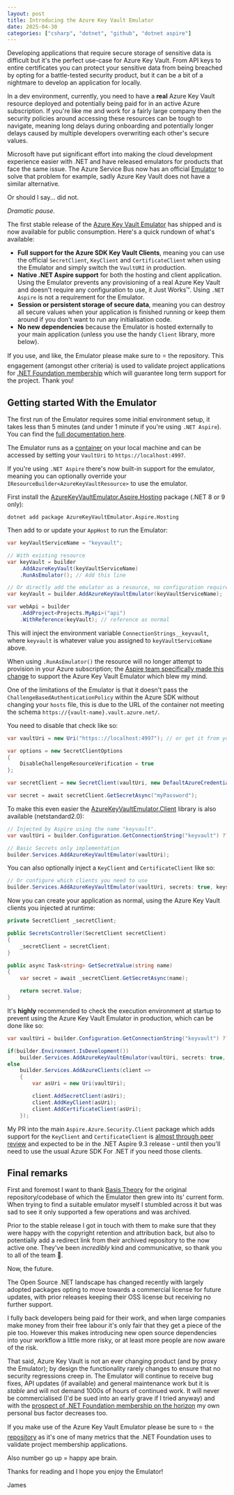 ```yaml
---
layout: post
title: Introducing the Azure Key Vault Emulator
date: 2025-04-30
categories: ["csharp", "dotnet", "github", "dotnet aspire"]
---
```


Developing applications that require secure storage of sensitive data is difficult but it's the perfect use-case for Azure Key Vault. From API keys to entire certificates you can protect your sensitive data from being breached by opting for a battle-tested security product, but it can be a bit of a nightmare to develop an application for locally.

In a dev environment, currently, you need to have a **real** Azure Key Vault resource deployed and potentially being paid for in an active Azure subscription. If you're like me and work for a fairly large company then the security policies around accessing these resources can be tough to navigate, meaning long delays during onboarding and potentially longer delays caused by multiple developers overwriting each other's secure values.

Microsoft have put significant effort into making the cloud development experience easier with .NET and have released emulators for products that face the same issue. The Azure Service Bus now has an official [Emulator](https://learn.microsoft.com/en-us/azure/service-bus-messaging/overview-emulator) to solve that problem for example, sadly Azure Key Vault does not have a similar alternative. 

Or should I say... did not.

*Dramatic pause.*

The first stable release of the [Azure Key Vault Emulator](https://github.com/james-gould/azure-keyvault-emulator) has shipped and is now available for public consumption. Here's a quick rundown of what's available:

- **Full support for the Azure SDK Key Vault Clients**, meaning you can use the official `SecretClient`, `KeyClient` and `CertificateClient` when using the Emulator and simply switch the `VaultURI` in production.
- **Native .NET Aspire support** for both the hosting and client application. Using the Emulator prevents any provisioning of a real Azure Key Vault and doesn't require any configuration to use, it Just Works™. Using `.NET Aspire` is not a requirement for the Emulator.
- **Session or persistent storage of secure data**, meaning you can destroy all secure values when your application is finished running or keep them around if you don't want to run any initialisation code.
- **No new dependencies** because the Emulator is hosted externally to your main application (unless you use the handy `Client` library, more below).

If you use, and like, the Emulator please make sure to ⭐ the repository. This engagement (amongst other criteria) is used to validate project applications for [.NET Foundation membership](https://github.com/dotnet-foundation/projects/issues/441) which will guarantee long term support for the project. Thank you!

## Getting started With the Emulator

The first run of the Emulator requires some initial environment setup, it takes less than 5 minutes (and under 1 minute if you're using `.NET Aspire`). You can find the [full documentation here](https://github.com/james-gould/azure-keyvault-emulator/blob/development/CONFIG.md).

The Emulator runs as a [container](https://hub.docker.com/r/jamesgoulddev/azure-keyvault-emulator) on your local machine and can be accessed by setting your `VaultUri` to `https://localhost:4997`.

If you're using `.NET Aspire` there's now built-in support for the emulator, meaning you can optionally override your  `IResourceBuilder<AzureKeyVaultResource>` to use the emulator.

First install the [AzureKeyVaultEmulator.Aspire.Hosting](https://www.nuget.org/packages/AzureKeyVaultEmulator.Aspire.Hosting) package (.NET 8 or 9 only):

```
dotnet add package AzureKeyVaultEmulator.Aspire.Hosting
```

Then add to or update your `AppHost` to run the Emulator:

```cs
var keyVaultServiceName = "keyvault";

// With existing resource
var keyVault = builder
    .AddAzureKeyVault(keyVaultServiceName)
    .RunAsEmulator(); // Add this line

// Or directly add the emulator as a resource, no configuration required
var keyVault = builder.AddAzureKeyVaultEmulator(keyVaultServiceName);

var webApi = builder
    .AddProject<Projects.MyApi>("api")
    .WithReference(keyVault); // reference as normal
```

This will inject the environment variable `ConnectionStrings__keyvault`, where `keyvault` is whatever value you assigned to `keyVaultServiceName` above.

When using `.RunAsEmulator()` the resource will no longer attempt to provision in your Azure subscription; the [Aspire team specifically made this change](https://www.reddit.com/r/dotnet/comments/1k7pr7l/comment/mp3ohum/) to support the Azure Key Vault Emulator which blew my mind.

One of the limitations of the Emulator is that it doesn't pass the `ChallengeBasedAuthenticationPolicy` within the Azure SDK without changing your `hosts` file, this is due to the URL of the container not meeting the schema `https://{vault-name}.vault.azure.net/`. 

You need to disable that check like so:

```cs
var vaultUri = new Uri("https:://localhost:4997"); // or get it from your configuration, env vars etc.

var options = new SecretClientOptions
{
    DisableChallengeResourceVerification = true
};

var secretClient = new SecretClient(vaultUri, new DefaultAzureCredential(), options);

var secret = await secretClient.GetSecretAsync("myPassword");
```

To make this even easier the [AzureKeyVaultEmulator.Client](https://www.nuget.org/packages/AzureKeyVaultEmulator.Client) library is also available (netstandard2.0):

```cs
// Injected by Aspire using the name "keyvault".
var vaultUri = builder.Configuration.GetConnectionString("keyvault") ?? string.Empty;

// Basic Secrets only implementation
builder.Services.AddAzureKeyVaultEmulator(vaultUri);
```

You can also optionally inject a `KeyClient` and `CertificateClient` like so:

```cs
// Or configure which clients you need to use
builder.Services.AddAzureKeyVaultEmulator(vaultUri, secrets: true, keys: true, certificates: false);
```

Now you can create your application as normal, using the Azure Key Vault clients you injected at runtime:

```cs
private SecretClient _secretClient;

public SecretsController(SecretClient secretClient)
{
    _secretClient = secretClient;
}

public async Task<string> GetSecretValue(string name)
{
    var secret = await _secretClient.GetSecretAsync(name);

    return secret.Value;
}
```

It's **highly** recommended to check the execution environment at startup to prevent using the Azure Key Vault Emulator in production, which can be done like so:

```cs
var vaultUri = builder.Configuration.GetConnectionString("keyvault") ?? string.Empty;

if(builder.Environment.IsDevelopment())
    builder.Services.AddAzureKeyVaultEmulator(vaultUri, secrets: true, certificates: true, keys: true);
else
    builder.Services.AddAzureClients(client =>
    {
        var asUri = new Uri(vaultUri);

        client.AddSecretClient(asUri);
        client.AddKeyClient(asUri);
        client.AddCertificateClient(asUri);
    });
```

My PR into the main `Aspire.Azure.Security.Client` package which adds support for the `KeyClient` and `CertificateClient` is [almost through peer review](https://github.com/dotnet/aspire/pull/8408) and expected to be in the .NET Aspire 9.3 release - until then you'll need to use the usual Azure SDK For .NET if you need those clients.

## Final remarks

First and foremost I want to thank [Basis Theory](https://github.com/Basis-Theory/azure-keyvault-emulator) for the original repository/codebase of which the Emulator then grew into its' current form. When trying to find a suitable emulator myself I stumbled across it but was sad to see it only supported a few operations and was archived.

Prior to the stable release I got in touch with them to make sure that they were happy with the copyright retention and attribution back, but also to potentially add a redirect link from their archived repository to the now active one. They've been *incredibly* kind and communicative, so thank you to all of the team 💖.

Now, the future.

The Open Source .NET landscape has changed recently with largely adopted packages opting to move towards a commercial license for future updates, with prior releases keeping their OSS license but receiving no further support. 

I fully back developers being paid for their work, and when large companies make money from their free labour it's only fair that they get a piece of the pie too. However this makes introducing new open source dependencies into your workflow a little more risky, or at least more people are now aware of the risk.

That said, Azure Key Vault is not an ever changing product (and by proxy the Emulator); by design the functionality rarely changes to ensure that no security regressions creep in. The Emulator will continue to receive bug fixes, API updates (if available) and general maintenance work but it is *stable* and will not demand 1000s of hours of continued work. It will never be commercialised (I'd be sued into an early grave if I tried anyway) and with the [prospect of .NET Foundation membership on the horizon](https://github.com/dotnet-foundation/projects/issues/441) my own personal bus factor decreases too.

If you make use of the Azure Key Vault Emulator please be sure to ⭐ the [repository](https://github.com/james-gould/azure-keyvault-emulator) as it's one of many metrics that the .NET Foundation uses to validate project membership applications. 

Also number go up = happy ape brain.

Thanks for reading and I hope you enjoy the Emulator!

James